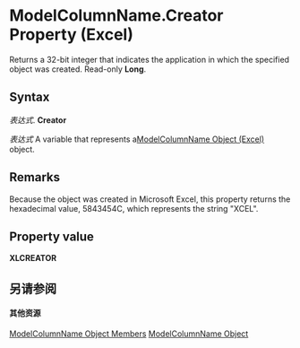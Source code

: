
# ModelColumnName.Creator Property (Excel)

Returns a 32-bit integer that indicates the application in which the specified object was created. Read-only  **Long**.


## Syntax

 _表达式_. **Creator**

 _表达式_ A variable that represents a[ModelColumnName Object (Excel)](63a5eefe-b54d-0075-c116-8a752c881834.md) object.


## Remarks

Because the object was created in Microsoft Excel, this property returns the hexadecimal value, 5843454C, which represents the string "XCEL".


## Property value

 **XLCREATOR**


## 另请参阅


#### 其他资源


[ModelColumnName Object Members](http://msdn.microsoft.com/library/b27889a8-4ed3-d060-7e29-83cbd58a6124%28Office.15%29.aspx)
[ModelColumnName Object](63a5eefe-b54d-0075-c116-8a752c881834.md)